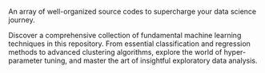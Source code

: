 An array of well-organized source codes to supercharge your data science journey.

Discover a comprehensive collection of fundamental machine learning techniques in this repository. From essential classification and regression methods to advanced clustering algorithms, explore the world of hyper-parameter tuning, and master the art of insightful exploratory data analysis. 